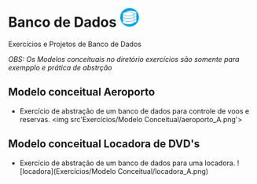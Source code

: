 # Banco de Dados ![db_logo](db.png)
 Exercícios e Projetos de Banco de Dados

 _*OBS: Os Modelos conceituais no diretório exercícios são somente para exempplo e prática de abstrção*_

## Modelo conceitual Aeroporto
* Exercício de abstração de um banco de dados para controle de voos e reservas.
<img src'Exercícios/Modelo Conceitual/aeroporto_A.png'>

## Modelo conceitual Locadora de DVD's
* Exercício de abstração de um banco de dados para uma locadora.
![locadora](Exercícios/Modelo Conceitual/locadora_A.png)